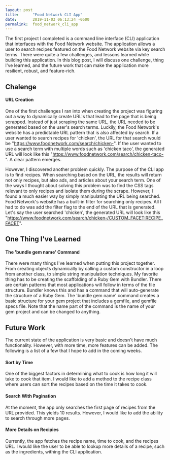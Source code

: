 ```yaml
---
layout: post
title:      "Food Network CLI App"
date:       2019-11-03 06:13:24 -0500
permalink:  food_network_cli_app
---
```



The first project I completed is a command line interface (CLI) application that interfaces with the Food Network website. The application allows a user to search recipes featured on the Food Network website via key search terms. There were quite a few challenges, and lessons learned while building this application. In this blog post, I will discuss one challenge, thing I've learned, and the future work that can make the application more resilient, robust, and feature-rich.

## Chalenge

#### URL Creation

One of the first challenges I ran into when creating the project was figuring out a way to dynamically create URL's that lead to the page that is being scrapped. Instead of just scraping the same URL, the URL needed to be generated based on the user's search terms. Luckily, the Food Network's website has a predictable URL pattern that is also affected by search. If a user wanted to search recipes for 'chicken', the URL for that search would be "https://www.foodnetwork.com/search/chicken-". If the user wanted to use a search term with multiple words such as 'chicken taco', the generated URL will look like this "https://www.foodnetwork.com/search/chicken-taco-". A clear pattern emerges.

However, I discovered another problem quickly. The purpose of the CLI app is to find recipes. When searching based on the URL, the results will return not only recipes, but also ads, and articles about your search term. One of the ways I thought about solving this problem was to find the CSS tags relevant to only recipes and isolate them during the scrape. However, I found a much easier way by simply manipulating the URL being searched. Food Network's website has a built-in filter for searching only recipes. All I had to do was add the filter flag to the end of the URL that is generated. Let's say the user searched 'chicken', the generated URL will look like this "https://www.foodnetwork.com/search/chicken-/CUSTOM_FACET:RECIPE_FACET".

## One Thing I've Learned

#### The 'bundle gem name' Command

There were many things I've learned when putting this project together. From creating objects dynamically by calling a custom constructor in a loop from another class, to simple string manipulation techniques. My favorite thing has to be creating the scaffolding of a Ruby Gem with Bundler. There are certain patterns that most applications will follow in terms of the file structure. Bundler knows this and has a command that will auto-generate the structure of a Ruby Gem. 
The 'bundle gem name' command creates a basic structure for your gem project that includes a gemfile, and gemfile specs file. Note that the name part of the command is the name of your gem project and can be changed to anything.

## Future Work

The current state of the application is very basic and doesn't have much functionality. However, with more time, more features can be added. The following is a list of a few that I hope to add in the coming weeks.

#### Sort by Time

One of the biggest factors in determining what to cook is how long it will take to cook that item. I would like to add a method to the recipe class where users can sort the recipes based on the time it takes to cook.

#### Search With Pagination

At the moment, the app only searches the first page of recipes from the URL provided. This yields 10 results. However, I would like to add the ability to search through more pages.

#### More Details on Recipies

Currently, the app fetches the recipe name, time to cook, and the recipes URL. I would like the user to be able to lookup more details of a recipe, such as the ingredients, withing the CLI application.
